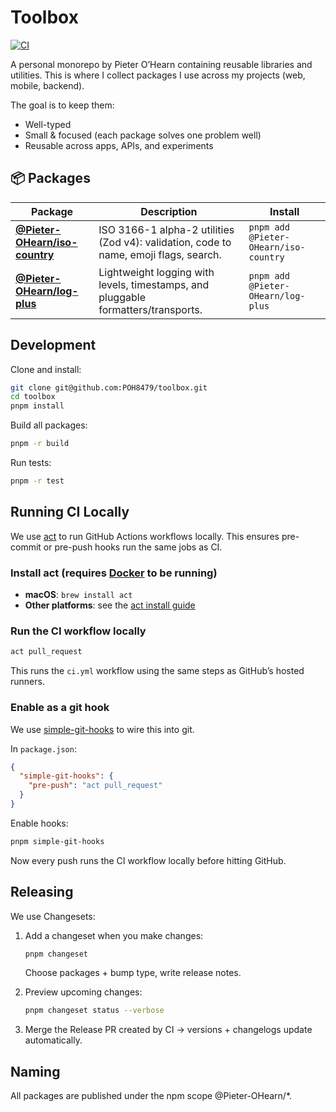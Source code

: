 # Toolbox

[![CI](https://github.com/POH8479/toolbox/actions/workflows/ci.yml/badge.svg)](../../actions/workflows/ci.yml)

A personal monorepo by Pieter O’Hearn containing reusable libraries and utilities.
This is where I collect packages I use across my projects (web, mobile, backend).

The goal is to keep them:

- Well-typed
- Small & focused (each package solves one problem well)
- Reusable across apps, APIs, and experiments

## 📦 Packages

| Package                                                                                   | Description                                                                           | Install                               |
| ----------------------------------------------------------------------------------------- | ------------------------------------------------------------------------------------- | ------------------------------------- |
| **[@Pieter-OHearn/iso-country](https://github.com/POH8479/toolbox/pkgs/npm/iso-country)** | ISO 3166-1 alpha-2 utilities (Zod v4): validation, code to name, emoji flags, search. | `pnpm add @Pieter-OHearn/iso-country` |
| **[@Pieter-OHearn/log-plus](https://github.com/POH8479/toolbox/pkgs/npm/log-plus)**       | Lightweight logging with levels, timestamps, and pluggable formatters/transports.     | `pnpm add @Pieter-OHearn/log-plus`    |

## Development

Clone and install:

```bash
git clone git@github.com:POH8479/toolbox.git
cd toolbox
pnpm install
```

Build all packages:

```bash
pnpm -r build
```

Run tests:

```bash
pnpm -r test
```

## Running CI Locally

We use [act](https://github.com/nektos/act) to run GitHub Actions workflows locally. This ensures pre-commit or pre-push hooks run the same jobs as CI.

### Install act (requires [Docker](https://docs.docker.com/get-docker/) to be running)

- **macOS**: `brew install act`
- **Other platforms**: see the [act install guide](https://github.com/nektos/act#installation)

### Run the CI workflow locally

```bash
act pull_request
```

This runs the `ci.yml` workflow using the same steps as GitHub’s hosted runners.

### Enable as a git hook

We use [simple-git-hooks](https://github.com/toplenboren/simple-git-hooks) to wire this into git.

In `package.json`:

```json
{
  "simple-git-hooks": {
    "pre-push": "act pull_request"
  }
}
```

Enable hooks:

```bash
pnpm simple-git-hooks
```

Now every push runs the CI workflow locally before hitting GitHub.

## Releasing

We use Changesets:

1. Add a changeset when you make changes:

   ```bash
   pnpm changeset
   ```

   Choose packages + bump type, write release notes.

2. Preview upcoming changes:

   ```bash
   pnpm changeset status --verbose
   ```

3. Merge the Release PR created by CI → versions + changelogs update automatically.

## Naming

All packages are published under the npm scope @Pieter-OHearn/\*.
